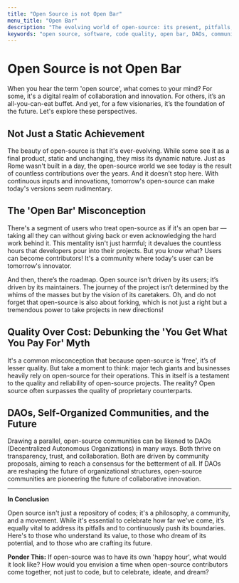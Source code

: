 ```yaml
---
title: "Open Source is not Open Bar"
menu_title: "Open Bar"
description: "The evolving world of open-source: its present, pitfalls, and potential."
keywords: "open source, software, code quality, open bar, DAOs, community, roadmap"
---
```


# Open Source is not Open Bar

When you hear the term 'open source', what comes to your mind? For some, it's a digital realm of collaboration and innovation. For others, it’s an all-you-can-eat buffet. And yet, for a few visionaries, it’s the foundation of the future. Let's explore these perspectives.

## Not Just a Static Achievement

The beauty of open-source is that it's ever-evolving. While some see it as a final product, static and unchanging, they miss its dynamic nature. Just as Rome wasn't built in a day, the open-source world we see today is the result of countless contributions over the years. And it doesn’t stop here. With continuous inputs and innovations, tomorrow's open-source can make today's versions seem rudimentary.

## The 'Open Bar' Misconception

There's a segment of users who treat open-source as if it's an open bar — taking all they can without giving back or even acknowledging the hard work behind it. This mentality isn't just harmful; it devalues the countless hours that developers pour into their projects. But you know what? Users can become contributors! It's a community where today's user can be tomorrow's innovator.

And then, there’s the roadmap. Open source isn’t driven by its users; it’s driven by its maintainers. The journey of the project isn’t determined by the whims of the masses but by the vision of its caretakers. Oh, and do not forget that open-source is also about forking, which is not just a right but a tremendous power to take projects in new directions!

## Quality Over Cost: Debunking the 'You Get What You Pay For' Myth

It's a common misconception that because open-source is 'free', it’s of lesser quality. But take a moment to think: major tech giants and businesses heavily rely on open-source for their operations. This in itself is a testament to the quality and reliability of open-source projects. The reality? Open source often surpasses the quality of proprietary counterparts.

## DAOs, Self-Organized Communities, and the Future

Drawing a parallel, open-source communities can be likened to DAOs (Decentralized Autonomous Organizations) in many ways. Both thrive on transparency, trust, and collaboration. Both are driven by community proposals, aiming to reach a consensus for the betterment of all. If DAOs are reshaping the future of organizational structures, open-source communities are pioneering the future of collaborative innovation.

---

**In Conclusion**

Open source isn't just a repository of codes; it's a philosophy, a community, and a movement. While it's essential to celebrate how far we've come, it’s equally vital to address its pitfalls and to continuously push its boundaries. Here's to those who understand its value, to those who dream of its potential, and to those who are crafting its future.

**Ponder This:** If open-source was to have its own 'happy hour', what would it look like? How would you envision a time when open-source contributors come together, not just to code, but to celebrate, ideate, and dream?
